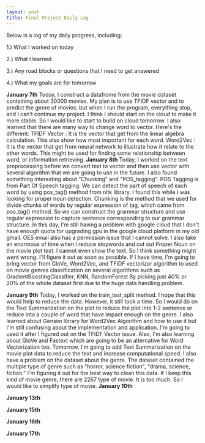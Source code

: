 ```yaml
---
layout: post
Title: Final Project Daily Log
---
```


Below is a log of my daily progress, including:

1.) What I worked on today

2.) What I learned

3.) Any road blocks or questions that I need to get answered

4.) What my goals are for tomorrow

**January 7th**
Today, I construct a datafrome from the movie dataset containing about 30000 movies. My plan is to use TFIDF vector and to predict the genre of movies. but when I run the program, everything stop, and I can’t continue my project. I think I should start on the cloud to make it more stable. So I would like to start to build on cloud tomorrow.
 I also learned that there are many way to change word to vector. Here's the different:
 TFIDF Vector : It is the vector that get from the linear algebra calculation. This also show how most important for each word. 
 Word2Vec : It is the vector that get from neural network to illustrate how it relate to the other words. This might be used for finding some relationship between word, or information retrieving.
**January 8th**
Today, I worked on the text preprocessing before we convert text to vector and then use vector with several algorithm that we are going to use in the future. I also found something interesting about "Chunking" and "POS_tagging". 
POS Tagging is from Part Of Speech tagging. We can detect the part of speech of each word by using pos_tag() method from nltk library. I found this while I was looking for proper noun detection.
Chunking is the method that we used for divide chunks of words by regular expression of tag, which came from pos_tag() method. So we can construct the grammar structure and use regular expression to capture sentence corresponding to our grammar structure. In this day, I'm still having a problem with google cloud that I don't have enough quota for upgrading gpu in the google cloud platform in my old gmail. OES email also has a permission issue that I cannot solve. I also take an enormous of time when I reduce stopwords and cut out Proper Noun on the movie plot text. I cannot even show the text. So I think something might went wrong. I'll figure it out as soon as possible. 
If I have time, I'm going to bring vector from GloVe, Word2Vec, and TFIDF vectorizor algorithm to used on movie genres classification on several algorithms such as GradientBoostingClassifier, KNN, RandomForest By picking just 40% or 20% of the whole dataset first due to the huge data handling problem. 

**January 9th**
   Today, I worked on the train_test_split method. I hope that this would help to reduce the data. However, it still took a time. So I would do on the Text Summarization on the plot to reduce the plot into 1-2 sentence or reduce into a couple of word that have impact enough on the genre. I also learned about Gensim library for Word2Vec Algorithm and how to use it but I'm still confusing about the implementation and application. I'm going to used it after I figured out on the TFIDF Vector issue. Also, I'm also learning about GloVe and Fastext which are going to be an alternative for Word Vectorization too. Tomorrow, I'm going to add Text Summarization on the movie plot data to reduce the text and increase computational speed. I also have a problem on the dataset about the genre. The dataset contained the multiple type of genre such as "horror, science fiction", "drama, science, fiction." I'm figuring it out for the best way to clean this data. If I keep this kind of movie genre, there are 2267 type of movie. It is too much. So I would like to simplify type of movie. 
**January 10th**

**January 13th**

**January 15th**

**January 16th**

**January 17th**